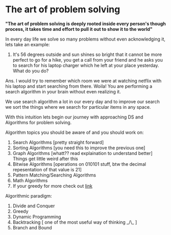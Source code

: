 # The art of problem solving
<b>"The art of problem solving is deeply rooted inside every person's though process, it takes time
and effort to pull it out to show it to the world"</b>

In every day life we solve so many problems without even acknowledging it, lets take an example:

1. It's 56 degrees outside and sun shines so bright that it cannot be more perfect to go for a
hike, you get a call from your friend and he asks you to search for his laptop charger which 
he left at your place yesterday. What do you do? 

Ans. I would try to remember which room we were at watching netflix with his laptop and start searching
from there. Woila! You are performing a search algorithm in your brain without even realizing it.

We use search algorithm a lot in our every day and to improve our search we sort the things where
we search for particular items in any space.

With this intuition lets begin our journey with approaching DS and Algorithms for problem solving.

Algorithm topics you should be aware of and you should work on:
1. Search Algorithms [pretty straight forward]
2. Sorting Algorithms [you need this to improve the previous one]
3. Graph Algorithms [whatt?? read explaination to understand better]
Things get little weird after this
4. Bitwise Algorithms [operations on 010101 stuff, btw the decimal repesentation of that value is 21]
5. Pattern Matching/Searching Algorithms
6. Math Algorithms
7. If your greedy for more check out [link](https://www.geeksforgeeks.org/fundamentals-of-algorithms/)

Algorithmic paradigm:
1. Divide and Conquer
2. Greedy 
3. Dynamic Programming
4. Backtracking [ one of the most useful way of thinking _/\\\_ ]
5. Branch and Bound


